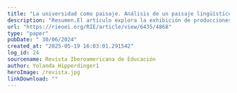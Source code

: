 ```yaml
---
title: "La universidad como paisaje. Análisis de un paisaje lingüístico universitario argentino"
description: "Resumen.El artículo explora la exhibición de producciones lingüísticas oficiales y privadas en los espacios de circulación de una de las unidades académicas de la Universidad Nacional del Sur, institución argentina de educación superior de gestión pública. Se inscribe, así, en la segunda de las dos vertientes en las que se ha encauzado el estudio de la intersección entre paisaje lingüístico y educación, siendo la primera la orientada al aprovechamiento de datos de ese paisaje para la educación lingüística. En el marco de la vertiente que analiza el que se despliega en las propias instituciones educativas, la investigación desarrollada busca, en particular, contribuir al estudio del paisaje lingüístico universitario, constituyéndose en un acercamiento pionero en tal sentido en la Argentina. En el artículo se analiza cómo se ha procurado la visibilidad y la prominencia de las producciones registradas, desde las comunicaciones oficiales hasta las intervenciones manuscritas que responden a mensajes previamente exhibidos. Se analiza, asimismo, por último, la elección de lengua implicada en las distintas producciones."
url: "https://rieoei.org/RIE/article/view/6435/4868"
type: "paper"
pubDate: " 30/06/2024"
created_at: "2025-05-19 16:03:01.291542"
log_id: 24
sourcename: Revista Iberoamericana de Educación
author: Yolanda Hipperdinger1
heroImage: /revista.jpg
linkDownload: ""
---
```



